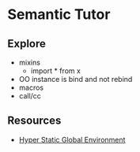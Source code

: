 # Semantic Tutor

## Explore

- mixins
  - import * from x
- OO instance is bind and not rebind
- macros
- call/cc

## Resources

- [Hyper Static Global Environment](https://wiki.c2.com/?HyperStaticGlobalEnvironment)
